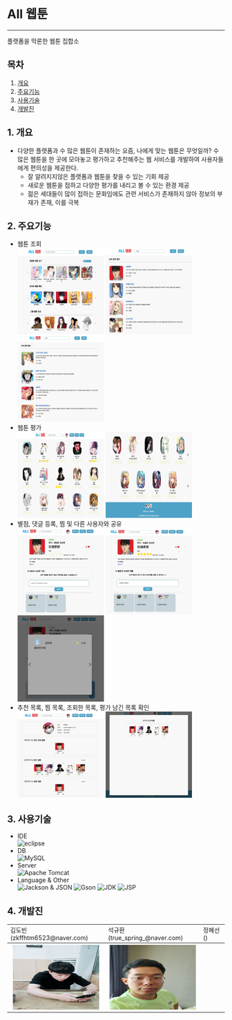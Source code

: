 # All 웹툰
------------------
플랫폼을 막론한 웹툰 집합소

## 목차
1. <a href="#1">개요</a><br>
2. <a href="#2">주요기능</a><br>
3. <a href="#3">사용기술</a><br>
4. <a href="#4">개발진</a><br>

### <h2 id="1">1. 개요</h2>
* 다양한 플랫폼과 수 많은 웹툰이 존재하는 요즘, 나에게 맞는 웹툰은 무엇일까? 수 많은 웹툰을 한 곳에 모아놓고 평가하고 추천해주는 웹 서비스를 개발하여 사용자들에게 편의성을 제공한다.
  - 잘 알려지지않은 플랫폼과 웹툰을 찾을 수 있는 기회 제공
  - 새로운 웹툰을 접하고 다양한 평가를 내리고 볼 수 있는 환경 제공
  - 젊은 세대들이 많이 접하는 문화임에도 관련 서비스가 존재하지 않아 정보의 부재가 존재, 이를 극복
  
### <h2 id="2">2. 주요기능</h2>
 - 웹툰 조회<br>
 <img src="https://github.com/truespring/Team_Project/blob/master/All%EC%9B%B9%ED%88%B0%20%EA%B8%B0%EB%8A%A5/%EC%A1%B0%ED%9A%8C1.jpg?raw=true" width="200px" height="200px"></img>
 <img src="https://github.com/truespring/Team_Project/blob/master/All%EC%9B%B9%ED%88%B0%20%EA%B8%B0%EB%8A%A5/%EC%A1%B0%ED%9A%8C2.jpg?raw=true" width="200px" height="200px"></img>
 <img src="https://github.com/truespring/Team_Project/blob/master/All%EC%9B%B9%ED%88%B0%20%EA%B8%B0%EB%8A%A5/%EC%A1%B0%ED%9A%8C3.jpg?raw=true" width="200px" height="200px"></img>
 - 웹툰 평가<br>
 <img src="https://github.com/truespring/Team_Project/blob/master/All%EC%9B%B9%ED%88%B0%20%EA%B8%B0%EB%8A%A5/%ED%8F%89%EA%B0%801.jpg?raw=true" width="200px" height="200px"></img>
 <img src="https://github.com/truespring/Team_Project/blob/master/All%EC%9B%B9%ED%88%B0%20%EA%B8%B0%EB%8A%A5/%ED%8F%89%EA%B0%802.jpg?raw=true" width="200px" height="200px"></img>
 - 별점, 댓글 등록, 찜 및 다른 사용자와 공유<br>
 <img src="https://github.com/truespring/Team_Project/blob/master/All%EC%9B%B9%ED%88%B0%20%EA%B8%B0%EB%8A%A5/%EB%94%94%ED%85%8C%EC%9D%BC1.jpg?raw=true" width="200px" height="200px"></img>
 <img src="https://github.com/truespring/Team_Project/blob/master/All%EC%9B%B9%ED%88%B0%20%EA%B8%B0%EB%8A%A5/%EB%94%94%ED%85%8C%EC%9D%BC2.jpg?raw=true" width="200px" height="200px"></img>
 <img src="https://github.com/truespring/Team_Project/blob/master/All%EC%9B%B9%ED%88%B0%20%EA%B8%B0%EB%8A%A5/%EB%94%94%ED%85%8C%EC%9D%BC3.jpg?raw=true" width="200px" height="200px"></img>
 - 추천 목록, 찜 목록, 조회한 목록, 평가 남긴 목록 확인<br>
 <img src="https://github.com/truespring/Team_Project/blob/master/All%EC%9B%B9%ED%88%B0%20%EA%B8%B0%EB%8A%A5/%EB%A7%88%EC%9D%B4%ED%8E%98%EC%9D%B4%EC%A7%801.jpg?raw=true" width="200px" height="200px"></img>
 <img src="https://github.com/truespring/Team_Project/blob/master/All%EC%9B%B9%ED%88%B0%20%EA%B8%B0%EB%8A%A5/%EB%A7%88%EC%9D%B4%ED%8E%98%EC%9D%B4%EC%A7%802.jpg?raw=true" width="200px" height="200px"></img>
 
### <h2 id="3">3. 사용기술</h2>
 - IDE<br>
 <img src="https://user-images.githubusercontent.com/39155839/96409876-f5fa3100-1220-11eb-8424-4ae63207094c.jpg" width="250px" height="180px" title="이클립스" alt="eclipse"></img>
 - DB<br>
 <img src="https://img1.daumcdn.net/thumb/R1280x0/?scode=mtistory2&fname=https%3A%2F%2Fblog.kakaocdn.net%2Fdn%2FbBLVn5%2FbtqCQ31hFxc%2FOWrBnpuGJiMMQg9JnJAz3K%2Fimg.png" width="250px" height="180px" title="MySQL" alt="MySQL"></img>
 - Server<br>
 <img src="https://user-images.githubusercontent.com/39155839/96410394-cd266b80-1221-11eb-8cc1-355ce5642ce6.png" width="250px" height="180px" title="아파치 톰켓" alt="Apache Tomcat"></img>
 - Language & Other<br>
 <img src="https://www.logicbig.com/tutorials/misc/jackson/images/jackson.png" widht="250px" height="180px" title="JSON" alt="Jackson & JSON"></img>
 <img src="https://user-images.githubusercontent.com/39155839/96410197-7a4cb400-1221-11eb-9801-d1731636a39c.png" widht="250px" height="180px" title="Gson" alt="Gson"></img>
 <img src="https://user-images.githubusercontent.com/39155839/96410198-7ae54a80-1221-11eb-91e7-b36fe8943a11.jpg" widht="250px" height="180px" title="JDK" alt="JDK"></img>
 <img src="https://user-images.githubusercontent.com/39155839/96420264-4036de80-1230-11eb-9555-3309ea641db7.png" widht="250px" height="180px" title="JSP" alt="JSP"></img>
 
### <h2 id="4">4. 개발진</h2>
<table>
  <tr>
    <td>김도빈(zkffhtm6523@naver.com)</td>
    <td>석규환(true_spring_@naver.com)</td>
    <td>정혜선()</td>
  </tr>
  <tr>
    <th><img src="https://github.com/truespring/Team_Project/blob/master/%ED%8C%80%20%ED%94%84%EB%A1%9C%EC%A0%9D%ED%8A%B8%20%EC%82%AC%EC%A7%84/%EA%B9%80%EB%8F%84%EB%B9%88.jpg?raw=true" width="200px" height="150px" title="김도빈" alt="김도빈"></img></th>
    <th><img src="https://github.com/truespring/Team_Project/blob/master/%ED%8C%80%20%ED%94%84%EB%A1%9C%EC%A0%9D%ED%8A%B8%20%EC%82%AC%EC%A7%84/%EC%84%9D%EA%B7%9C%ED%99%98.jpg?raw=true" width="200px" height="150px" title="석규환" alt="석규환"></img></th>
    <th><img src="" width="" height="" title="" alt=""></img></th>
  </tr>
